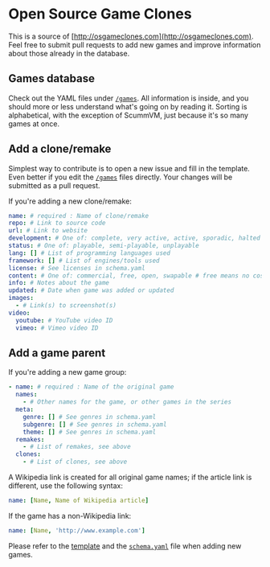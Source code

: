 # Open Source Game Clones

This is a source of [http://osgameclones.com](http://osgameclones.com). Feel
free to submit pull requests to add new games and improve information about
those already in the database.

## Games database

Check out the YAML files under [`/games`][games]. All information is inside, and you should more or less
understand what's going on by reading it. Sorting is alphabetical, with the
exception of ScummVM, just because it's so many games at once.

## Add a clone/remake

Simplest way to contribute is to open a new issue and fill in the template.
Even better if you edit the [`/games`][games] files directly. Your
changes will be submitted as a pull request.

If you're adding a new clone/remake:

```yaml
name: # required : Name of clone/remake
repo: # Link to source code
url: # Link to website
development: # One of: complete, very active, active, sporadic, halted
status: # One of: playable, semi-playable, unplayable
lang: [] # List of programming languages used
framework: [] # List of engines/tools used
license: # See licenses in schema.yaml
content: # One of: commercial, free, open, swapable # free means no cost, open means liberally licensed
info: # Notes about the game
updated: # Date when game was added or updated
images:
  - # Link(s) to screenshot(s)
video:
  youtube: # YouTube video ID
  vimeo: # Vimeo video ID
```

## Add a game parent

If you're adding a new game group:

```yaml
- name: # required : Name of the original game
  names:
    - # Other names for the game, or other games in the series
  meta:
    genre: [] # See genres in schema.yaml
    subgenre: [] # See genres in schema.yaml
    theme: [] # See genres in schema.yaml
  remakes:
    - # List of remakes, see above
  clones:
    - # List of clones, see above
```

A Wikipedia link is created for all original game names; if the article link is different, use the following syntax:

```yaml
name: [Name, Name of Wikipedia article]
```

If the game has a non-Wikipedia link:

```yaml
name: [Name, 'http://www.example.com']
```

Please refer to the [template][template] and the [`schema.yaml`][schema] file
when adding new games.


[games]: https://github.com/piranha/osgameclones/tree/master/games
[schema]: https://github.com/piranha/osgameclones/edit/master/schema.yaml
[template]: https://github.com/piranha/osgameclones/blob/master/.github/ISSUE_TEMPLATE.md
